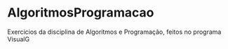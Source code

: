 # AlgoritmosProgramacao
Exercicios da disciplina de Algoritmos e Programação, feitos no programa VisualG
